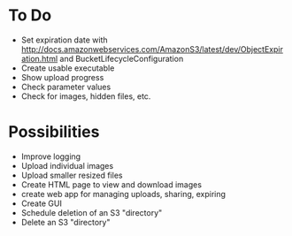 To Do
=====
- Set expiration date with http://docs.amazonwebservices.com/AmazonS3/latest/dev/ObjectExpiration.html and BucketLifecycleConfiguration
- Create usable executable
- Show upload progress
- Check parameter values
- Check for images, hidden files, etc.

Possibilities
=============
- Improve logging
- Upload individual images
- Upload smaller resized files
- Create HTML page to view and download images
- create web app for managing uploads, sharing, expiring
- Create GUI
- Schedule deletion of an S3 "directory"
- Delete an S3 "directory"
